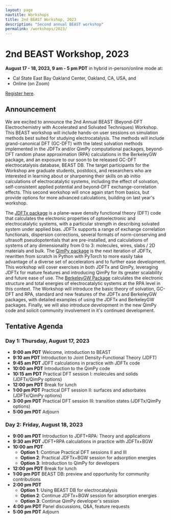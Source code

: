 ```yaml
---
layout: page
navtitle: Workshops
title: 2nd BEAST Workshop, 2023
description: "Second annual BEAST workshop"
permalink: /workshops/2023/
---
```


# 2nd BEAST Workshop, 2023

<b>August 17 - 18, 2023, 9 am - 5 pm PDT</b> in hybrid in-person/online mode at:

+ Cal State East Bay Oakland Center, Oakland, CA, USA, and
+ Online (on Zoom)

[Register here](https://forms.gle/RjRBjWBvpH18BB977).

## Announcement

We are excited to announce the 2nd Annual BEAST (Beyond-DFT Electrochemistry with Accelerated and Solvated Techniques) Workshop.
This BEAST workshop will include hands-on user sessions on simulation methods best suited for studying electrocatalysis.
The methods will include grand-canonical DFT (GC-DFT) with the latest solvation methods implemented in the JDFTx and/or QimPy computational packages, beyond-DFT random phase approximation (RPA) calculations in the BerkeleyGW package, and an exposure to our soon to be released GC-DFT electrocatalysis database, BEAST DB.
The target participants for the Workshop are graduate students, postdocs, and researchers who are interested in learning about or sharpening their skills on ab initio calculations of electrocatalytic systems, including the effect of solvation, self-consistent applied potential and beyond-DFT exchange-correlation effects.
This second workshop will once again start from basics, but provide options for more advanced calculations, building on last year's workshop. 

The [JDFTx package](https://jdftx.org) is a plane-wave density functional theory (DFT) code that calculates the electronic properties of optoelectronic and electrocatalytic systems, with a particular strength in describing solvated system under applied bias. JDFTx supports a range of exchange correlation functionals, dispersion corrections, several formats of norm-conserving and ultrasoft pseudopotentials that are pre-installed, and calculations of systems of any dimensionality from 0 to 3: molecules, wires, slabs / 2D materials and bulk.
The [QimPy package](https://qimpy.org) is the next iteration of JDFTx, rewritten from scratch in Python with PyTorch to more easily take advantage of a diverse set of accelerators and to further ease development. 
This workshop will cover exercises in both JDFTx and QimPy, leveraging JDFTx for mature features and introducing QimPy for its greater scalability and future ease of use.
The [BerkeleyGW Package](https://berkeleygw.org) calculates the electronic structure and total energies of electrocatalytic systems at the RPA level in this context.
The Workshop will introduce the basic theory of solvation, GC-DFT and RPA, standard and new features of the JDFTx and BerkeleyGW packages, with detailed examples of using the JDFTx and BerkeleyGW packages.
Finally, we will also introduce development in the new QimPy code and solicit community involvement in it's continued development.

## Tentative Agenda

### Day 1: Thursday, August 17, 2023

+ **9:00 am PDT** Welcome, introduction to BEAST
+ **9:10 am PDT** Introduction to Joint Density-Functional Theory (JDFT)
+ **9:45 am PDT** JDFT calculations in practice with JDFTx code
+ **10:00 am PDT** Introduction to the QimPy code
+ **10:15 am PDT** Practical DFT session I: molecules and solids (JDFTx/QimPy options)
+ **12:00 pm PDT** Break for lunch
+ **1:00 pm PDT**  Practical DFT session II: surfaces and adsorbates (JDFTx/QimPy options)
+ **3:00 pm PDT**  Practical DFT session III: transition states (JDFTx/QimPy options)
+ **5:00 pm PDT** Adjourn

### Day 2: Friday, August 18, 2023

+ **9:00 am PDT** Introduction to JDFT+RPA: Theory and applications
+ **9:30 am PDT** JDFT+RPA calculations in practice with JDFTx+BGW
+ **10:00 am PDT**
   - **Option 1**: Continue Practical DFT sessions II and III
   - **Option 2**: Practical JDFTx+BGW session for adsorption energies
   - **Option 3**: Introduction to QimPy for developers
+ **12:00 pm PDT** Break for lunch
+ **1:00 pm PDT** BEAST DB: preview and opportunity for community contributions
+ **2:00 pm PDT** 
   - **Option 1**: Using BEAST DB for electrocatalysis
   - **Option 2**: Continue JDFTx+BGW session for adsorption energies
   - **Option 3**: Continue QimPy developer's session
+ **4:00 pm PDT** Panel discussions, Q&amp;A, feature requests
+ **5:00 pm PDT** Adjourn 
